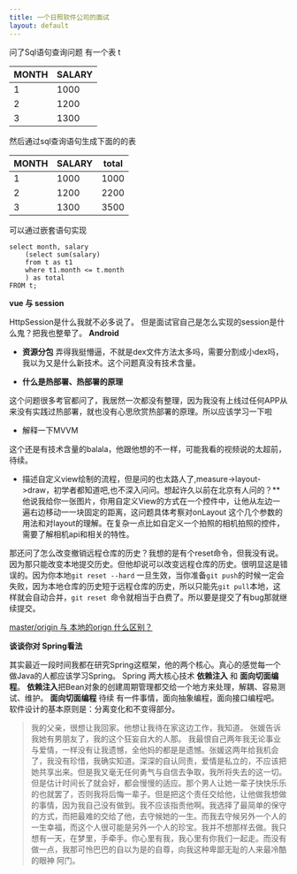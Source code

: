 ```yaml
---
title: 一个日照软件公司的面试
layout: default
---
```


问了Sql语句查询问题
有一个表 t

|MONTH| SALARY  |
|--|--|
|  1|  1000|
|2|1200|
|3|1300|

然后通过sql查询语句生成下面的的表

|MONTH| SALARY  |total
|--|--|--|
|  1|  1000| 1000|
|2|1200| 2200|
|3|1300| 3500|

可以通过嵌套语句实现
```
select month, salary
	(select sum(salary) 
	from t as t1
	where t1.month <= t.month
	) as total
FROM t;
```
**vue 与 session**

HttpSession是什么我就不必多说了。
但是面试官自己是怎么实现的session是什么鬼？把我也整晕了。
**Android**
* **资源分包** 弄得我挺懵逼，不就是dex文件方法太多吗，需要分割成小dex吗，我以为又是什么新技术。这个问题真没有技术含量。

* **什么是热部署、热部署的原理**

这个问题很多考官都问了，我居然一次都没有整理，因为我没有上线过任何APP从来没有实践过热部署，就也没有心思欣赏热部署的原理。所以应该学习一下啦


* 解释一下MVVM

这个还是有技术含量的balala，他跟他想的不一样，可能我看的视频说的太超前，待续。

* 描述自定义view绘制的流程，但是问的也太路人了,measure->layout->draw，初学者都知道吧,也不深入问问。想起许久以前在北京有人问的？**他说我给你一张图片，你用自定义View的方式在一个控件中，让他从左边一遍右边移动一一块固定的距离，这问题具体考察对onLayout 这个几个参数的用法和对layout的理解。在复杂一点比如自定义一个拍照的相机拍照的控件，需要了解相机api和相关的特性。

那还问了怎么改变撤销远程仓库的历史？我想的是有个reset命令，但我没有说。因为那只能改变本地提交历史。但他却说可以改变远程仓库的历史。很明显这是错误的。因为你本地``git reset --hard`` 一旦生效，当你准备``git push``的时候一定会失败，因为本地仓库的历史短于远程仓库的历史，所以只能先``git pull``本地，这样就会自动合并，``git reset ``命令就相当于白费了。所以要是提交了有bug那就继续提交。

[master/origin 与 本地的orign 什么区别？](https://www.baidu.com)

**谈谈你对 Spring看法**

其实最近一段时间我都在研究Spring这框架，他的两个核心。真心的感觉每一个做Java的人都应该学习Spring。
Spring 两大核心技术 **依赖注入** 和 **面向切面编程**。
**依赖注入**把Bean对象的创建周期管理都交给一个地方来处理，解耦、容易测试、维护。
**面向切面编程** 待续
有一件事情，面向抽象编程，面向接口编程吧。
软件设计的基本原则是：分离变化和不变得部分。


>我的父亲，很想让我回家。他想让我待在家这边工作，我知道。
>张媛告诉我她有男朋友了，我的这个狂妄自大的人那。
我最恨自己两年我无论事业与爱情，一样没有让我遗憾，全他妈的都是是遗憾。张媛这两年给我机会了，我没有珍惜，我确实知道。深深的自认同责，爱情是私立的，不应该把她共享出来。但是我又毫无任何勇气与自信去争取，我所将失去的这一切。但是估计时间长了就会好，都会慢慢的适应。那个男人让她一辈子快快乐乐的也就罢了，否则我将后悔一辈子。但是把这个责任交给他，让他做我想做的事情，因为我自己没有做到。我不应该指责他啊。我选择了最简单的保守的方式，而把最难的交给了他，去守候她的一生。而我去守候另外一个人的一生幸福，而这个人很可能是另外一个人的珍宝。我并不想那样去做。我只想有一天，在梦里，手牵手。你心里有我，我心里有你我们一起走。而没有做一点，我那可怜巴巴的自以为是的自尊，向我这种卑鄙无耻的人来最冷酷的眼神 阿门。

